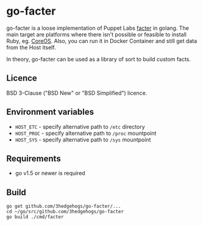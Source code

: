 # go-facter

go-facter is a loose implementation of Puppet Labs [facter] in golang. The main target are platforms where there isn't possible or feasible to install Ruby, eg. [CoreOS]. Also, you can run it in Docker Container and still get data from the Host itself.

In theory, go-facter can be used as a library of sort to build custom facts.

## Licence

 BSD 3-Clause ("BSD New" or "BSD Simplified") licence.

## Environment variables

* `HOST_ETC` - specify alternative path to `/etc` directory
* `HOST_PROC` - specify alternative path to `/proc` mountpoint
* `HOST_SYS` - specify alternative path to `/sys` mountpoint

## Requirements

- go v1.5 or newer is required

## Build

```
go get github.com/3hedgehogs/go-facter/...
cd ~/go/src/github.com/3hedgehogs/go-facter
go build ./cmd/facter
```

[facter]: <https://github.com/puppetlabs/facter>
[CoreOS]: <https://coreos.com/>
